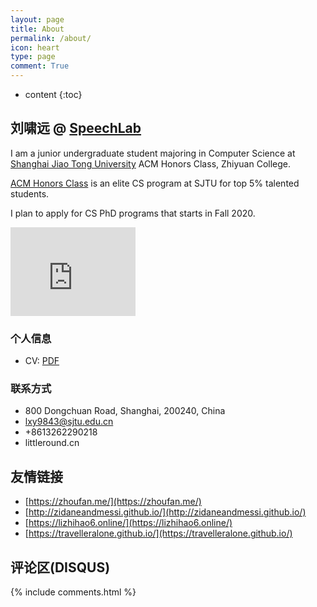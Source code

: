 ```yaml
---
layout: page
title: About
permalink: /about/
icon: heart
type: page
comment: True
---
```


* content
{:toc}

## 刘啸远 @ [SpeechLab](https://speechlab.sjtu.edu.cn)

I am a junior undergraduate student majoring in Computer Science at [Shanghai Jiao Tong University](http://en.sjtu.edu.cn/) ACM Honors Class, Zhiyuan College. 

[ACM Honors Class](https://acm.sjtu.edu.cn/home) is an elite CS program at SJTU for top 5% talented students.

I plan to apply for CS PhD programs that starts in Fall 2020.

<iframe src="https://githubbadge.appspot.com/camelop" style="border: 0;height: 142px;width: 200px;overflow: hidden;" frameBorder="0"></iframe>

### 个人信息
- CV: [PDF](/static/personal/cv_xiaoyuanliu_SJTU_2019_01.pdf)

### 联系方式 
- 800 Dongchuan Road, Shanghai, 200240, China
- lxy9843@sjtu.edu.cn
- +8613262290218
- littleround.cn

## 友情链接

- [https://zhoufan.me/](https://zhoufan.me/)
- [http://zidaneandmessi.github.io/](http://zidaneandmessi.github.io/)
- [https://lizhihao6.online/](https://lizhihao6.online/)
- [https://travelleralone.github.io/](https://travelleralone.github.io/)

## 评论区(DISQUS)

{% include comments.html %}